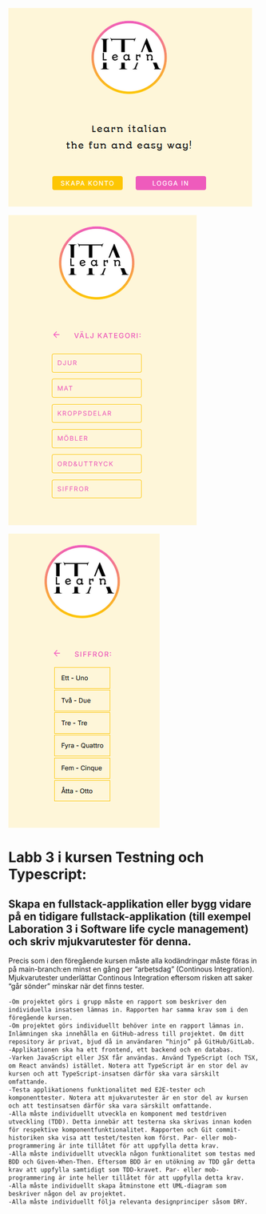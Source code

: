 ![Bild på applikation startsida](https://github.com/TantBella/ItaLearn/blob/main/start.png)

![Bild på applikation ](https://github.com/TantBella/ItaLearn/blob/main/kategorier.png)


![Bild på applikation ](https://github.com/TantBella/ItaLearn/blob/main/ord.png)

# Labb 3 i kursen Testning och Typescript:

## Skapa en fullstack-applikation eller bygg vidare på en tidigare fullstack-applikation (till exempel Laboration 3 i Software life cycle management) och skriv mjukvarutester för denna.

Precis som i den föregående kursen måste alla kodändringar måste föras in på main-branch:en minst en gång per “arbetsdag” (Continous Integration). Mjukvarutester underlättar Continous Integration eftersom risken att saker “går sönder” minskar när det finns tester.

    -Om projektet görs i grupp måste en rapport som beskriver den individuella insatsen lämnas in. Rapporten har samma krav som i den föregående kursen.
    -Om projektet görs individuellt behöver inte en rapport lämnas in. Inlämningen ska innehålla en GitHub-adress till projektet. Om ditt repository är privat, bjud då in användaren “hinjo” på GitHub/GitLab.
    -Applikationen ska ha ett frontend, ett backend och en databas.
    -Varken JavaScript eller JSX får användas. Använd TypeScript (och TSX, om React används) istället. Notera att TypeScript är en stor del av kursen och att TypeScript-insatsen därför ska vara särskilt omfattande.
    -Testa applikationens funktionalitet med E2E-tester och komponenttester. Notera att mjukvarutester är en stor del av kursen och att testinsatsen därför ska vara särskilt omfattande.
    -Alla måste individuellt utveckla en komponent med testdriven utveckling (TDD). Detta innebär att testerna ska skrivas innan koden för respektive komponentfunktionalitet. Rapporten och Git commit-historiken ska visa att testet/testen kom först. Par- eller mob-programmering är inte tillåtet för att uppfylla detta krav.
    -Alla måste individuellt utveckla någon funktionalitet som testas med BDD och Given-When-Then. Eftersom BDD är en utökning av TDD går detta krav att uppfylla samtidigt som TDD-kravet. Par- eller mob-programmering är inte heller tillåtet för att uppfylla detta krav.
    -Alla måste individuellt skapa åtminstone ett UML-diagram som beskriver någon del av projektet.
    -Alla måste individuellt följa relevanta designprinciper såsom DRY.

